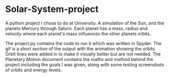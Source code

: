 # Solar-System-project
A python project I chose to do at University. A simulation of the Sun, and the planets Mercury through Saturn. Each planet has a mass, radius and velocity where each planet's mass influences the other planets orbits. 

The project.py contains the code to run it which was written in Spyder.
The gif is a short section of the output with the animation showing the orbits. Orbit lines were added in to make it visually better but are not needed.
The Planetary Motion document contains the maths and method behind the project including the goals I was given, along with some testing screenshots of orbits and energy levels.
